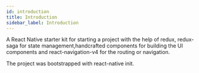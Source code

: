 ```yaml
---
id: introduction
title: Introduction
sidebar_label: Introduction
---
```


A React Native starter kit for starting a project with the help of redux, redux-saga for state management,handcrafted components for building the UI components and react-navigation-v4 for the routing or navigation.

The project was bootstrapped with react-native init.

